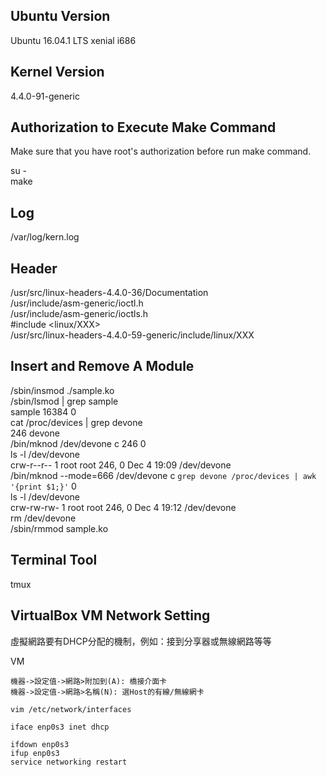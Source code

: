 ## Ubuntu Version

Ubuntu 16.04.1 LTS xenial i686


## Kernel Version

4.4.0-91-generic


## Authorization to Execute Make Command

Make sure that you have root's authorization before run make command.

su -  
make  


## Log

/var/log/kern.log


## Header

/usr/src/linux-headers-4.4.0-36/Documentation  
/usr/include/asm-generic/ioctl.h  
/usr/include/asm-generic/ioctls.h  
#include <linux/XXX>  
/usr/src/linux-headers-4.4.0-59-generic/include/linux/XXX  


## Insert and Remove A Module

/sbin/insmod ./sample.ko  
/sbin/lsmod | grep sample  
sample                 16384  0  
cat /proc/devices | grep devone  
246 devone  
/bin/mknod /dev/devone c 246 0  
ls -l /dev/devone  
crw-r--r-- 1 root root 246, 0 Dec  4 19:09 /dev/devone  
/bin/mknod --mode=666 /dev/devone c `grep devone /proc/devices | awk '{print $1;}'` 0  
ls -l /dev/devone  
crw-rw-rw- 1 root root 246, 0 Dec  4 19:12 /dev/devone  
rm /dev/devone  
/sbin/rmmod sample.ko  


## Terminal Tool

tmux


## VirtualBox VM Network Setting

虛擬網路要有DHCP分配的機制，例如：接到分享器或無線網路等等  
   
VM
```
機器->設定值->網路>附加到(A): 橋接介面卡  
機器->設定值->網路>名稱(N): 選Host的有線/無線網卡
```
```
vim /etc/network/interfaces  

iface enp0s3 inet dhcp  
```
```
ifdown enp0s3  
ifup enp0s3  
service networking restart  
```
